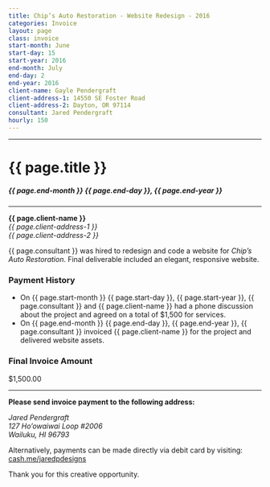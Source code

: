 ```yaml
---
title: Chip’s Auto Restoration - Website Redesign - 2016
categories: Invoice
layout: page
class: invoice
start-month: June
start-day: 15
start-year: 2016
end-month: July
end-day: 2
end-year: 2016
client-name: Gayle Pendergraft
client-address-1: 14550 SE Foster Road
client-address-2: Dayton, OR 97114
consultant: Jared Pendergraft
hourly: 150
---
```


***

# {{ page.title }}

##### {{ page.end-month }} {{ page.end-day }}, {{ page.end-year }}

***

**{{ page.client-name }}**  
*{{ page.client-address-1 }}  
{{ page.client-address-2 }}*

{{ page.consultant }} was hired to redesign and code a website for *Chip’s Auto Restoration*. Final deliverable included an elegant, responsive website.

### Payment History
- On {{ page.start-month }} {{ page.start-day }}, {{ page.start-year }}, {{ page.consultant }} and {{ page.client-name }} had a phone discussion about the project and agreed on a total of $1,500 for services.
- On {{ page.end-month }} {{ page.end-day }}, {{ page.end-year }}, {{ page.consultant }} invoiced {{ page.client-name }} for the project and delivered website assets.

### Final Invoice Amount

<span class="total">$1,500.00</span>

***

**Please send invoice payment to the following address:**

*Jared Pendergraft  
127 Ho’owaiwai Loop #2006  
Wailuku, HI 96793*

Alternatively, payments can be made directly via debit card by visiting: [cash.me/jaredpdesigns](https://cash.me/$jaredpdesigns)

Thank you for this creative opportunity.